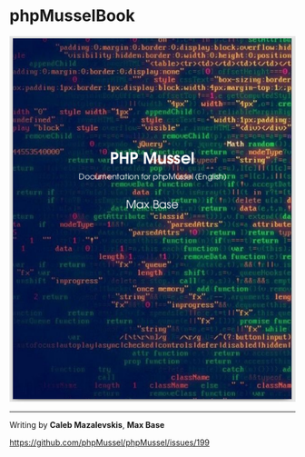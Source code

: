 # phpMusselBook

![ScreenShot](ScreenshotBook.png)

-------------

Writing by **Caleb Mazalevskis**, **Max Base**

https://github.com/phpMussel/phpMussel/issues/199
